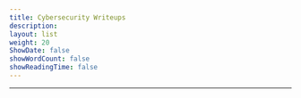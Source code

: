 ```yaml
---
title: Cybersecurity Writeups
description: 
layout: list
weight: 20
ShowDate: false
showWordCount: false
showReadingTime: false
---
```


---


